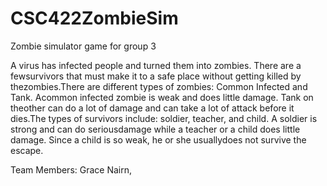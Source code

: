 # CSC422ZombieSim
Zombie simulator game for group 3

A virus has infected people and turned them into zombies. There are a fewsurvivors that must make it to a safe place without getting killed by thezombies.There are different types of zombies: Common Infected and Tank. Acommon infected zombie is weak and does little damage. Tank on theother can do a lot of damage and can take a lot of attack before it dies.The types of survivors include: soldier, teacher, and child. A soldier is strong and can do seriousdamage while a teacher or a child does little damage. Since a child is so weak, he or she usuallydoes not survive the escape.

Team Members: Grace Nairn, 
